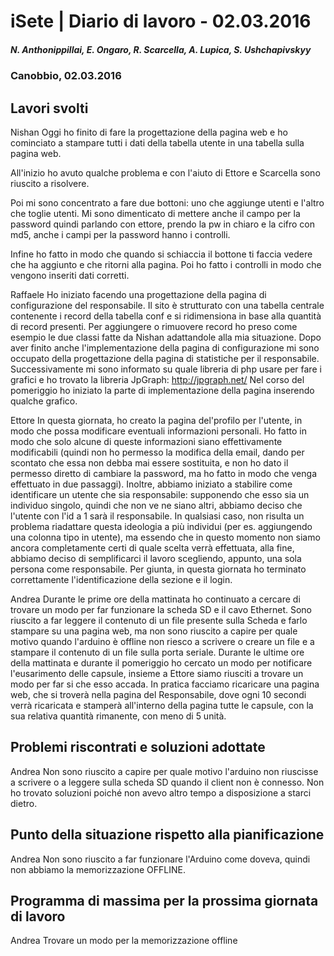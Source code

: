 

# iSete | Diario di lavoro - 02.03.2016
##### N. Anthonippillai, E. Ongaro, R. Scarcella, A. Lupica, S. Ushchapivskyy
### Canobbio, 02.03.2016

## Lavori svolti
Nishan
Oggi ho finito di fare la progettazione della pagina web e ho cominciato a stampare tutti i dati della tabella utente in una tabella sulla pagina web.

All'inizio ho avuto qualche problema e con l'aiuto di Ettore e Scarcella sono riuscito a risolvere.

Poi mi sono concentrato a fare due bottoni: uno che aggiunge utenti e l'altro che toglie utenti.
Mi sono dimenticato di mettere anche il campo per la password quindi parlando con ettore, prendo la pw in chiaro e la cifro con md5, anche i campi per la password hanno i controlli.

Infine ho fatto in modo che quando si schiaccia il bottone ti faccia vedere che ha aggiunto e che ritorni alla pagina.
Poi ho fatto i controlli in modo che vengono inseriti dati corretti.

Raffaele
Ho iniziato facendo una progettazione della pagina di configurazione del responsabile.
Il sito è strutturato con una tabella centrale contenente i record della tabella conf e si ridimensiona in base alla quantità di record presenti.
Per aggiungere o rimuovere record ho preso come esempio le due classi fatte da Nishan adattandole alla mia situazione.
Dopo aver finito anche l'implementazione della pagina di configurazione mi sono occupato della progettazione della pagina di statistiche per il responsabile.
Successivamente mi sono informato su quale libreria di php usare per fare i grafici e ho trovato la libreria JpGraph: http://jpgraph.net/
Nel corso del pomeriggio ho iniziato la parte di implementazione della pagina inserendo qualche grafico.

Ettore
In questa giornata, ho creato la pagina del'profilo per l'utente, in modo che possa modificare eventuali informazioni personali.
Ho fatto in modo che solo alcune di queste informazioni siano effettivamente modificabili (quindi non ho permesso la modifica della email, dando per scontato che
essa non debba mai essere sostituita, e non ho dato il permesso diretto di cambiare la password, ma ho fatto in modo che venga effettuato in due passaggi).
Inoltre, abbiamo iniziato a stabilire come identificare un utente che sia responsabile: supponendo che esso sia un individuo singolo, quindi che non ve ne siano altri,
abbiamo deciso che l'utente con l'id a 1 sarà il responsabile. In qualsiasi caso, non risulta un problema riadattare questa ideologia a più individui (per es. aggiungendo una colonna
tipo in utente), ma essendo che in questo momento non siamo ancora completamente certi di quale scelta verrà effettuata, alla fine, abbiamo deciso di semplificarci il lavoro scegliendo, appunto,
una sola persona come responsabile.
Per giunta, in questa giornata ho terminato correttamente l'identificazione della sezione e il login.

Andrea
Durante le prime ore della mattinata ho continuato a cercare di trovare un modo per far funzionare la scheda SD e il cavo Ethernet.
Sono riuscito a far leggere il contenuto di un file presente sulla Scheda e farlo stampare su una pagina web, ma non sono riuscito a capire per quale motivo quando l'arduino è offline non riesco a scrivere o creare un file e a stampare il contenuto di un file sulla porta seriale.
Durante le ultime ore della mattinata e durante il pomeriggio ho cercato un modo per notificare l'eusarimento delle capsule, insieme a Ettore siamo riusciti a trovare un modo per far si che esso accada. In pratica facciamo ricaricare una pagina web, che si troverà nella pagina del Responsabile, dove ogni 10 secondi verrà ricaricata e stamperà all'interno della pagina tutte le capsule, con la sua relativa quantità rimanente, con meno di 5 unità.

##  Problemi riscontrati e soluzioni adottate
Andrea
Non sono riuscito a capire per quale motivo l'arduino non riuscisse a scrivere o a leggere sulla scheda SD quando il client non è connesso. Non ho trovato soluzioni poiché non avevo altro tempo a disposizione a starci dietro.


##  Punto della situazione rispetto alla pianificazione
Andrea
Non sono riuscito a far funzionare l'Arduino come doveva, quindi non abbiamo la memorizzazione OFFLINE.



## Programma di massima per la prossima giornata di lavoro
Andrea
Trovare un modo per la memorizzazione offline
